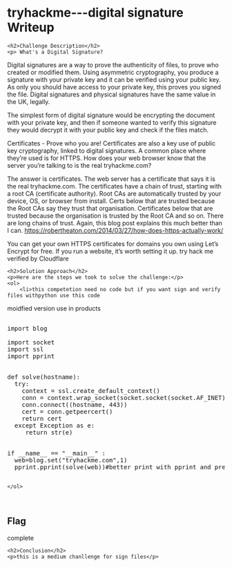  

<!DOCTYPE html>
<html>
 
<body>
    <h1>tryhackme---digital signature  Writeup </h1>

    <h2>Challenge Description</h2>
    <p> What's a Digital Signature?
Digital signatures are a way to prove the authenticity of files, to prove who created or modified them. Using asymmetric cryptography, you produce a signature with your private key and it can be verified using your public key. As only you should have access to your private key, this proves you signed the file. Digital signatures and physical signatures have the same value in the UK, legally.

The simplest form of digital signature would be encrypting the document with your private key, and then if someone wanted to verify this signature they would decrypt it with your public key and check if the files match.

Certificates - Prove who you are!
Certificates are also a key use of public key cryptography, linked to digital signatures. A common place where they’re used is for HTTPS. How does your web browser know that the server you’re talking to is the real tryhackme.com?

The answer is certificates. The web server has a certificate that says it is the real tryhackme.com. The certificates have a chain of trust, starting with a root CA (certificate authority). Root CAs are automatically trusted by your device, OS, or browser from install. Certs below that are trusted because the Root CAs say they trust that organisation. Certificates below that are trusted because the organisation is trusted by the Root CA and so on. There are long chains of trust. Again, this blog post explains this much better than I can. https://robertheaton.com/2014/03/27/how-does-https-actually-work/

You can get your own HTTPS certificates for domains you own using Let’s Encrypt for free. If you run a website, it’s worth setting it up.
try hack me verified by Cloudflare
</p>

    <h2>Solution Approach</h2>
    <p>Here are the steps we took to solve the challenge:</p>
    <ol> 
        <li>this competetion need no code but if you want sign and verify files withpython use this code 
moidfied version  use in products

<pre>

import blog

import socket
import ssl
import pprint
 

def solve(hostname):
  try:
    context = ssl.create_default_context()
    conn = context.wrap_socket(socket.socket(socket.AF_INET), server_hostname=hostname)
    conn.connect((hostname, 443))
    cert = conn.getpeercert()
    return cert
  except Exception as e:
     return str(e)


if __name__ == "__main__" :
  web=blog.set("tryhackme.com",1)
  pprint.pprint(solve(web))#better print with pprint and pretty print

</pre>
    </ol>
<br>
    <h2>Flag</h2>
    <p class="flag">complete
</p>

    <h2>Conclusion</h2>
    <p>this is a medium chanllenge for sign files</p>

</body>
</html>
